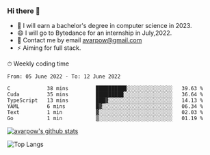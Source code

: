 ### Hi there 👋
<!--I have been a GitHub member for [![Years Badge](https://badges.pufler.dev/years/avarpow)](https://badges.pufler.dev)-->
- 🌱 I will earn a bachelor's degree in computer science in 2023.
- 😄 I will go to Bytedance for an internship in July,2022.
- 💬 Contact me by email avarpow@gmail.com
- ⚡ Aiming for full stack.

<!--💻 Coding Activity Logging

[![Commits Badge](https://badges.pufler.dev/commits/weekly/avarpow)](https://badges.pufler.dev)-->

⏱ Weekly coding time
<!--START_SECTION:waka-->

```text
From: 05 June 2022 - To: 12 June 2022

C            38 mins         ██████████░░░░░░░░░░░░░░░   39.63 %
Cuda         35 mins         █████████░░░░░░░░░░░░░░░░   36.64 %
TypeScript   13 mins         ███▓░░░░░░░░░░░░░░░░░░░░░   14.13 %
YAML         6 mins          █▓░░░░░░░░░░░░░░░░░░░░░░░   06.34 %
Text         1 min           ▓░░░░░░░░░░░░░░░░░░░░░░░░   02.03 %
Go           1 min           ▒░░░░░░░░░░░░░░░░░░░░░░░░   01.19 %
```

<!--END_SECTION:waka-->

[![avarpow's github stats](https://github-readme-stats.vercel.app/api?username=avarpow&count_private=true&show_icons=true&hide=issues&hide_border=true)](https://github.com/anuraghazra/github-readme-stats)

![Top Langs](https://github-readme-stats.vercel.app/api/top-langs/?username=avarpow&layout=compact&hide_border=true) 
<!--[![avarpow's wakatime stats](https://github-readme-stats.vercel.app/api/wakatime?username=avarpow)](https://github.com/anuraghazra/github-readme-stats)-->

